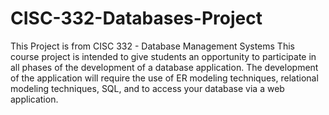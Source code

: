 # CISC-332-Databases-Project
This Project is from CISC 332 - Database Management Systems
This course project is intended to give students an opportunity to participate in all phases of the development of a database application. The development of the application will require the use of ER modeling techniques, relational modeling techniques, SQL, and to access your database via a web application.
